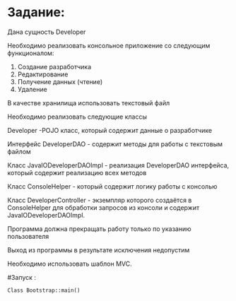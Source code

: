 ﻿# Задание:

Дана сущность Developer

Необходимо реализовать консольное приложение со следующим функционалом:

1. Создание разработчика
2. Редактирование
3. Получение данных (чтение)
4. Удаление

В качестве хранилища использовать текстовый файл

Необходимо реализовать следующие классы

Developer -POJO класс, который содержит данные о разработчике

Интерфейс DeveloperDAO - содержит методы для работы с текстовым файлом

Класс JavaIODeveloperDAOImpl - реализация DeveloperDAO интерфейса, который содержит реализацию всех методов

Класс ConsoleHelper - который содержит логику работы с консолью

Класс DeveloperController - экземпляр которого создаётся в ConsoleHelper для обработки запросов из консоли и содержит JavaIODeveloperDAOImpl.

Программа должна прекращать работу только по указанию пользователя

Выход из программы в результате исключения недопустим

Необходимо использовать шаблон MVC.

#Запуск :

`Class Bootstrap::main()`